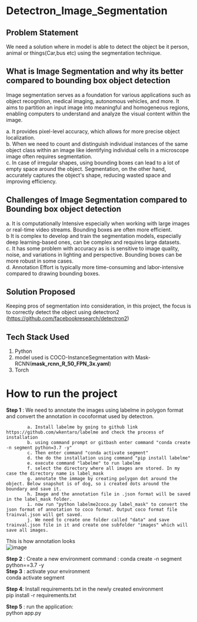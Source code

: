 # Detectron_Image_Segmentation 

## Problem Statement

We need a solution where in model is able to detect the object be it person, animal or things(Car,bus etc) using the segmentation technique.

## What is Image Segmentation and why its better compared to bounding box object detection
Image segmentation serves as a foundation for various applications such as object recognition, medical imaging, autonomous vehicles, and more. It aims to partition an input image into meaningful and homogeneous regions, enabling computers to understand and analyze the visual content within the image. </br>

a. It provides pixel-level accuracy, which allows for more precise object localization. </br>
b. When we need to count and distinguish individual instances of the same object class within an image like identifying individual cells in a microscope image often requires segmentation. </br>
c. In case of irregular shapes, using bounding boxes can lead to a lot of empty space around the object. Segmentation, on the other hand, accurately captures the object's shape, reducing wasted space and improving efficiency.</br>

## Challenges of Image Segmentation compared to Bounding box object detection

a. It is computationally Intensive especially when working with large images or real-time video streams. Bounding boxes are often more efficient. </br>
b  It is complex to develop and train the segmentation models, especially deep learning-based ones, can be complex and requires large datasets. </br>
c. It has some problem with accuracy as is is sensitive to image quality, noise, and variations in lighting and perspective. Bounding boxes can be more robust in some cases. </br>
d. Annotation Effort is typically more time-consuming and labor-intensive compared to drawing bounding boxes. </br>

## Solution Proposed
Keeping pros of segmentation into consideration, in this project, the focus is to correctly detect the object using detectron2 (https://github.com/facebookresearch/detectron2) </br>

## Tech Stack Used
1. Python </br>
2. model used is COCO-InstanceSegmentation with Mask-RCNN(**mask_rcnn_R_50_FPN_3x.yaml**)
3. Torch</br>
  


# How to run the project
**Step 1** : We need to annotate the images using labelme in polygon format and convert the annotation in cocoformat used by detectron.
              
            a. Install labelme by going to github link https://github.com/wkentaro/labelme and check the process of installation
            b. using command prompt or gitbash enter command "conda create -n segment python=3.7 -y"
            c. Then enter command "conda activate segment"
            d. the do the installation using command "pip install labelme"
            e. execute command "labelme" to run labelme
            f. select the directory where all images are stored. In my case the directory name is label_mask
            g. annotate the immage by creating polygon dot around the object. Below snapshot is of dog, so i created dots around the boundary and save it.
            h. Image and the annotation file in .json format will be saved in the label_mask folder. 
            i. now run "python labelme2coco.py label_mask" to convert the json format of annotation to coco format. Output coco format file trainval.json will get saved.
            j. We need to create one folder called "data" and save trainval.json file in it and create one subfolder "images" which will save all images.



   This is how annotation looks </br>
![image](https://github.com/ravi0dubey/Detectron_Image_Segmentation/assets/38419795/11f1831e-ed98-4074-8103-79dd617f501e)            
                        
**Step 2** : Create a new environment
                command : conda create -n segment python==3.7 -y </br>
**Step 3** : activate your environment  
               conda activate segment  </br>

**Step 4**:  Install requirements.txt in the newly created environment</br>
         pip install -r requirements.txt</br>

**Step 5** :  run the application:</br>
             python app.py</br>



